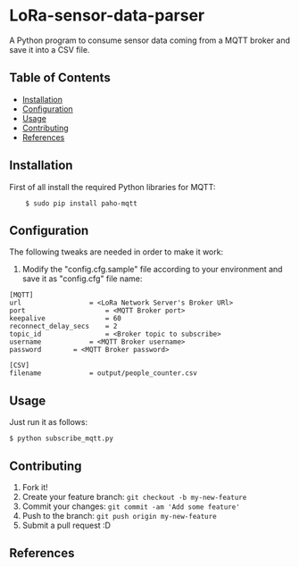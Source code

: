 # LoRa-sensor-data-parser
A Python program to consume sensor data coming from a MQTT broker and save it into a CSV file.

## Table of Contents
 - [Installation](#installation)
 - [Configuration](#configuration)
 - [Usage](#usage)
 - [Contributing](#contributing)
 - [References](#references)

## Installation

First of all install the required Python libraries for MQTT:
```shell
    $ sudo pip install paho-mqtt
```

## Configuration

The following tweaks are needed in order to make it work:

1. Modify the "config.cfg.sample" file according to your environment and save it as "config.cfg" file name:
```shell
[MQTT]
url	                = <LoRa Network Server's Broker URl>
port	                = <MQTT Broker port>
keepalive               = 60
reconnect_delay_secs    = 2
topic_id                = <Broker topic to subscribe>
username	        = <MQTT Broker username>
password		= <MQTT Broker password>

[CSV]
filename	        = output/people_counter.csv
```

## Usage

Just run it as follows:
``` shell
$ python subscribe_mqtt.py
```

## Contributing

1. Fork it!
2. Create your feature branch: `git checkout -b my-new-feature`
3. Commit your changes: `git commit -am 'Add some feature'`
4. Push to the branch: `git push origin my-new-feature`
5. Submit a pull request :D

## References
